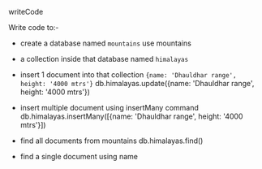 writeCode

Write code to:-

- create a database named `mountains`
 use mountains
- a collection inside that database named `himalayas`

- insert 1 document into that collection `{name: 'Dhauldhar range', height: '4000 mtrs'}`
db.himalayas.update({name: 'Dhauldhar range', height: '4000 mtrs'})

- insert multiple document using insertMany command
db.himalayas.insertMany([{name: 'Dhauldhar range', height: '4000 mtrs'}])
- find all documents from mountains  db.himalayas.find()
- find a single document using name
